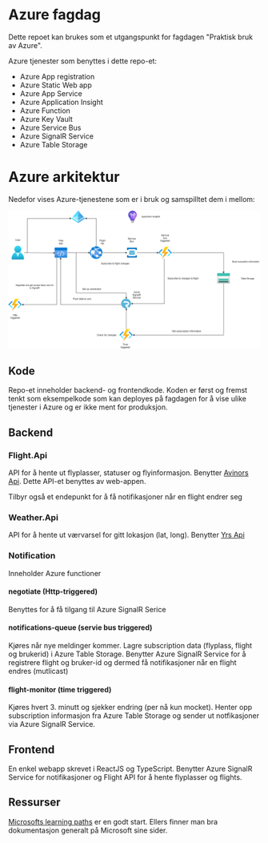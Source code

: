 # Azure fagdag

Dette repoet kan brukes som et utgangspunkt for fagdagen "Praktisk bruk av Azure".

Azure tjenester som benyttes i dette repo-et:

- Azure App registration
- Azure Static Web app
- Azure App Service
- Azure Application Insight
- Azure Function
- Azure Key Vault
- Azure Service Bus
- Azure SignalR Service
- Azure Table Storage

# Azure arkitektur

Nedefor vises Azure-tjenestene som er i bruk og samspilltet dem i mellom:

![Azure arkitektur](azure.png)

## Kode

Repo-et inneholder backend- og frontendkode. Koden er først og fremst tenkt som eksempelkode som kan deployes på fagdagen for å vise ulike tjenester i Azure og er ikke ment for produksjon.

## Backend

### Flight.Api

API for å hente ut flyplasser, statuser og flyinformasjon. Benytter [Avinors Api](https://avinor.no/en/corporate/services/flydata/flydata-i-xml-format). Dette API-et benyttes av web-appen.

Tilbyr også et endepunkt for å få notifikasjoner når en flight endrer seg

### Weather.Api

API for å hente ut værvarsel for gitt lokasjon (lat, long). Benytter [Yrs Api](https://developer.yr.no/doc/GettingStarted/)

### Notification

Inneholder Azure functioner

#### negotiate (Http-triggered)

Benyttes for å få tilgang til Azure SignalR Serice

#### notifications-queue (servie bus triggered)

Kjøres når nye meldinger kommer. Lagre subscription data (flyplass, flight og brukerid) i Azure Table Storage. Benytter Azure SignalR Service for å registrere flight og bruker-id og dermed få notifikasjoner når en flight endres (mutlicast)

#### flight-monitor (time triggered)

Kjøres hvert 3. minutt og sjekker endring (per nå kun mocket). Henter opp subscription informasjon fra Azure Table Storage og sender ut notfikasjoner via Azure SignalR Service.

## Frontend

En enkel webapp skrevet i ReactJS og TypeScript. Benytter Azure SignalR Service for notifikasjoner og Flight API for å hente flyplasser og flights.

## Ressurser

[Microsofts learning paths](https://docs.microsoft.com/en-us/learn/browse) er en godt start. Ellers finner man bra dokumentasjon generalt på Microsoft sine sider.
